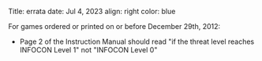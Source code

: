 Title: errata
date: Jul 4, 2023
align: right
color: blue

For games ordered or printed on or before December 29th, 2012:

 - Page 2 of the Instruction Manual should read "if the threat level reaches INFOCON Level 1" not "INFOCON Level 0"
